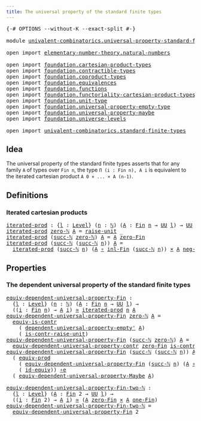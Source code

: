 ```yaml
---
title: The universal property of the standard finite types
---
```


<pre class="Agda"><a id="77" class="Symbol">{-#</a> <a id="81" class="Keyword">OPTIONS</a> <a id="89" class="Pragma">--without-K</a> <a id="101" class="Pragma">--exact-split</a> <a id="115" class="Symbol">#-}</a>

<a id="120" class="Keyword">module</a> <a id="127" href="univalent-combinatorics.universal-property-standard-finite-types.html" class="Module">univalent-combinatorics.universal-property-standard-finite-types</a> <a id="192" class="Keyword">where</a>

<a id="199" class="Keyword">open</a> <a id="204" class="Keyword">import</a> <a id="211" href="elementary-number-theory.natural-numbers.html" class="Module">elementary-number-theory.natural-numbers</a>

<a id="253" class="Keyword">open</a> <a id="258" class="Keyword">import</a> <a id="265" href="foundation.cartesian-product-types.html" class="Module">foundation.cartesian-product-types</a>
<a id="300" class="Keyword">open</a> <a id="305" class="Keyword">import</a> <a id="312" href="foundation.contractible-types.html" class="Module">foundation.contractible-types</a>
<a id="342" class="Keyword">open</a> <a id="347" class="Keyword">import</a> <a id="354" href="foundation.coproduct-types.html" class="Module">foundation.coproduct-types</a>
<a id="381" class="Keyword">open</a> <a id="386" class="Keyword">import</a> <a id="393" href="foundation.equivalences.html" class="Module">foundation.equivalences</a>
<a id="417" class="Keyword">open</a> <a id="422" class="Keyword">import</a> <a id="429" href="foundation.functions.html" class="Module">foundation.functions</a>
<a id="450" class="Keyword">open</a> <a id="455" class="Keyword">import</a> <a id="462" href="foundation.functoriality-cartesian-product-types.html" class="Module">foundation.functoriality-cartesian-product-types</a>
<a id="511" class="Keyword">open</a> <a id="516" class="Keyword">import</a> <a id="523" href="foundation.unit-type.html" class="Module">foundation.unit-type</a>
<a id="544" class="Keyword">open</a> <a id="549" class="Keyword">import</a> <a id="556" href="foundation.universal-property-empty-type.html" class="Module">foundation.universal-property-empty-type</a>
<a id="597" class="Keyword">open</a> <a id="602" class="Keyword">import</a> <a id="609" href="foundation.universal-property-maybe.html" class="Module">foundation.universal-property-maybe</a>
<a id="645" class="Keyword">open</a> <a id="650" class="Keyword">import</a> <a id="657" href="foundation.universe-levels.html" class="Module">foundation.universe-levels</a>

<a id="685" class="Keyword">open</a> <a id="690" class="Keyword">import</a> <a id="697" href="univalent-combinatorics.standard-finite-types.html" class="Module">univalent-combinatorics.standard-finite-types</a>
</pre>
## Idea

The universal property of the standard finite types asserts that for any family `A` of types over `Fin n`, the type `Π (i : Fin n), A i` is equivalent to the iterated cartesian product `A 0 × ... × A (n-1)`.

## Definitions

### Iterated cartesian products

<pre class="Agda"><a id="iterated-prod"></a><a id="1023" href="univalent-combinatorics.universal-property-standard-finite-types.html#1023" class="Function">iterated-prod</a> <a id="1037" class="Symbol">:</a> <a id="1039" class="Symbol">{</a><a id="1040" href="univalent-combinatorics.universal-property-standard-finite-types.html#1040" class="Bound">l</a> <a id="1042" class="Symbol">:</a> <a id="1044" href="Agda.Primitive.html#597" class="Postulate">Level</a><a id="1049" class="Symbol">}</a> <a id="1051" class="Symbol">(</a><a id="1052" href="univalent-combinatorics.universal-property-standard-finite-types.html#1052" class="Bound">n</a> <a id="1054" class="Symbol">:</a> <a id="1056" href="elementary-number-theory.natural-numbers.html#1444" class="Datatype">ℕ</a><a id="1057" class="Symbol">)</a> <a id="1059" class="Symbol">(</a><a id="1060" href="univalent-combinatorics.universal-property-standard-finite-types.html#1060" class="Bound">A</a> <a id="1062" class="Symbol">:</a> <a id="1064" href="univalent-combinatorics.standard-finite-types.html#2149" class="Function">Fin</a> <a id="1068" href="univalent-combinatorics.universal-property-standard-finite-types.html#1052" class="Bound">n</a> <a id="1070" class="Symbol">→</a> <a id="1072" href="foundation-core.universe-levels.html#222" class="Primitive">UU</a> <a id="1075" href="univalent-combinatorics.universal-property-standard-finite-types.html#1040" class="Bound">l</a><a id="1076" class="Symbol">)</a> <a id="1078" class="Symbol">→</a> <a id="1080" href="foundation-core.universe-levels.html#222" class="Primitive">UU</a> <a id="1083" href="univalent-combinatorics.universal-property-standard-finite-types.html#1040" class="Bound">l</a>
<a id="1085" href="univalent-combinatorics.universal-property-standard-finite-types.html#1023" class="Function">iterated-prod</a> <a id="1099" href="elementary-number-theory.natural-numbers.html#1465" class="InductiveConstructor">zero-ℕ</a> <a id="1106" href="univalent-combinatorics.universal-property-standard-finite-types.html#1106" class="Bound">A</a> <a id="1108" class="Symbol">=</a> <a id="1110" href="foundation.unit-type.html#1718" class="Function">raise-unit</a> <a id="1121" class="Symbol">_</a>
<a id="1123" href="univalent-combinatorics.universal-property-standard-finite-types.html#1023" class="Function">iterated-prod</a> <a id="1137" class="Symbol">(</a><a id="1138" href="elementary-number-theory.natural-numbers.html#1478" class="InductiveConstructor">succ-ℕ</a> <a id="1145" href="elementary-number-theory.natural-numbers.html#1465" class="InductiveConstructor">zero-ℕ</a><a id="1151" class="Symbol">)</a> <a id="1153" href="univalent-combinatorics.universal-property-standard-finite-types.html#1153" class="Bound">A</a> <a id="1155" class="Symbol">=</a> <a id="1157" href="univalent-combinatorics.universal-property-standard-finite-types.html#1153" class="Bound">A</a> <a id="1159" href="univalent-combinatorics.standard-finite-types.html#7083" class="Function">zero-Fin</a>
<a id="1168" href="univalent-combinatorics.universal-property-standard-finite-types.html#1023" class="Function">iterated-prod</a> <a id="1182" class="Symbol">(</a><a id="1183" href="elementary-number-theory.natural-numbers.html#1478" class="InductiveConstructor">succ-ℕ</a> <a id="1190" class="Symbol">(</a><a id="1191" href="elementary-number-theory.natural-numbers.html#1478" class="InductiveConstructor">succ-ℕ</a> <a id="1198" href="univalent-combinatorics.universal-property-standard-finite-types.html#1198" class="Bound">n</a><a id="1199" class="Symbol">))</a> <a id="1202" href="univalent-combinatorics.universal-property-standard-finite-types.html#1202" class="Bound">A</a> <a id="1204" class="Symbol">=</a>
  <a id="1208" href="univalent-combinatorics.universal-property-standard-finite-types.html#1023" class="Function">iterated-prod</a> <a id="1222" class="Symbol">(</a><a id="1223" href="elementary-number-theory.natural-numbers.html#1478" class="InductiveConstructor">succ-ℕ</a> <a id="1230" href="univalent-combinatorics.universal-property-standard-finite-types.html#1198" class="Bound">n</a><a id="1231" class="Symbol">)</a> <a id="1233" class="Symbol">(</a><a id="1234" href="univalent-combinatorics.universal-property-standard-finite-types.html#1202" class="Bound">A</a> <a id="1236" href="foundation-core.functions.html#407" class="Function Operator">∘</a> <a id="1238" href="univalent-combinatorics.standard-finite-types.html#2225" class="Function">inl-Fin</a> <a id="1246" class="Symbol">(</a><a id="1247" href="elementary-number-theory.natural-numbers.html#1478" class="InductiveConstructor">succ-ℕ</a> <a id="1254" href="univalent-combinatorics.universal-property-standard-finite-types.html#1198" class="Bound">n</a><a id="1255" class="Symbol">))</a> <a id="1258" href="foundation-core.cartesian-product-types.html#577" class="Function Operator">×</a> <a id="1260" href="univalent-combinatorics.universal-property-standard-finite-types.html#1202" class="Bound">A</a> <a id="1262" href="univalent-combinatorics.standard-finite-types.html#2413" class="Function">neg-one-Fin</a>
</pre>
## Properties

### The dependent universal property of the standard finite types

<pre class="Agda"><a id="equiv-dependent-universal-property-Fin"></a><a id="1369" href="univalent-combinatorics.universal-property-standard-finite-types.html#1369" class="Function">equiv-dependent-universal-property-Fin</a> <a id="1408" class="Symbol">:</a>
  <a id="1412" class="Symbol">{</a><a id="1413" href="univalent-combinatorics.universal-property-standard-finite-types.html#1413" class="Bound">l</a> <a id="1415" class="Symbol">:</a> <a id="1417" href="Agda.Primitive.html#597" class="Postulate">Level</a><a id="1422" class="Symbol">}</a> <a id="1424" class="Symbol">(</a><a id="1425" href="univalent-combinatorics.universal-property-standard-finite-types.html#1425" class="Bound">n</a> <a id="1427" class="Symbol">:</a> <a id="1429" href="elementary-number-theory.natural-numbers.html#1444" class="Datatype">ℕ</a><a id="1430" class="Symbol">)</a> <a id="1432" class="Symbol">(</a><a id="1433" href="univalent-combinatorics.universal-property-standard-finite-types.html#1433" class="Bound">A</a> <a id="1435" class="Symbol">:</a> <a id="1437" href="univalent-combinatorics.standard-finite-types.html#2149" class="Function">Fin</a> <a id="1441" href="univalent-combinatorics.universal-property-standard-finite-types.html#1425" class="Bound">n</a> <a id="1443" class="Symbol">→</a> <a id="1445" href="foundation-core.universe-levels.html#222" class="Primitive">UU</a> <a id="1448" href="univalent-combinatorics.universal-property-standard-finite-types.html#1413" class="Bound">l</a><a id="1449" class="Symbol">)</a> <a id="1451" class="Symbol">→</a>
  <a id="1455" class="Symbol">((</a><a id="1457" href="univalent-combinatorics.universal-property-standard-finite-types.html#1457" class="Bound">i</a> <a id="1459" class="Symbol">:</a> <a id="1461" href="univalent-combinatorics.standard-finite-types.html#2149" class="Function">Fin</a> <a id="1465" href="univalent-combinatorics.universal-property-standard-finite-types.html#1425" class="Bound">n</a><a id="1466" class="Symbol">)</a> <a id="1468" class="Symbol">→</a> <a id="1470" href="univalent-combinatorics.universal-property-standard-finite-types.html#1433" class="Bound">A</a> <a id="1472" href="univalent-combinatorics.universal-property-standard-finite-types.html#1457" class="Bound">i</a><a id="1473" class="Symbol">)</a> <a id="1475" href="foundation-core.equivalences.html#1607" class="Function Operator">≃</a> <a id="1477" href="univalent-combinatorics.universal-property-standard-finite-types.html#1023" class="Function">iterated-prod</a> <a id="1491" href="univalent-combinatorics.universal-property-standard-finite-types.html#1425" class="Bound">n</a> <a id="1493" href="univalent-combinatorics.universal-property-standard-finite-types.html#1433" class="Bound">A</a>
<a id="1495" href="univalent-combinatorics.universal-property-standard-finite-types.html#1369" class="Function">equiv-dependent-universal-property-Fin</a> <a id="1534" href="elementary-number-theory.natural-numbers.html#1465" class="InductiveConstructor">zero-ℕ</a> <a id="1541" href="univalent-combinatorics.universal-property-standard-finite-types.html#1541" class="Bound">A</a> <a id="1543" class="Symbol">=</a>
  <a id="1547" href="foundation-core.contractible-types.html#4304" class="Function">equiv-is-contr</a>
    <a id="1566" class="Symbol">(</a> <a id="1568" href="foundation.universal-property-empty-type.html#2261" class="Function">dependent-universal-property-empty&#39;</a> <a id="1604" href="univalent-combinatorics.universal-property-standard-finite-types.html#1541" class="Bound">A</a><a id="1605" class="Symbol">)</a>
    <a id="1611" class="Symbol">(</a> <a id="1613" href="foundation.unit-type.html#3278" class="Function">is-contr-raise-unit</a><a id="1632" class="Symbol">)</a>
<a id="1634" href="univalent-combinatorics.universal-property-standard-finite-types.html#1369" class="Function">equiv-dependent-universal-property-Fin</a> <a id="1673" class="Symbol">(</a><a id="1674" href="elementary-number-theory.natural-numbers.html#1478" class="InductiveConstructor">succ-ℕ</a> <a id="1681" href="elementary-number-theory.natural-numbers.html#1465" class="InductiveConstructor">zero-ℕ</a><a id="1687" class="Symbol">)</a> <a id="1689" href="univalent-combinatorics.universal-property-standard-finite-types.html#1689" class="Bound">A</a> <a id="1691" class="Symbol">=</a>
  <a id="1695" href="foundation.contractible-types.html#4369" class="Function">equiv-dependent-universal-property-contr</a> <a id="1736" href="univalent-combinatorics.standard-finite-types.html#7083" class="Function">zero-Fin</a> <a id="1745" href="univalent-combinatorics.standard-finite-types.html#4439" class="Function">is-contr-Fin-one-ℕ</a> <a id="1764" href="univalent-combinatorics.universal-property-standard-finite-types.html#1689" class="Bound">A</a>
<a id="1766" href="univalent-combinatorics.universal-property-standard-finite-types.html#1369" class="Function">equiv-dependent-universal-property-Fin</a> <a id="1805" class="Symbol">(</a><a id="1806" href="elementary-number-theory.natural-numbers.html#1478" class="InductiveConstructor">succ-ℕ</a> <a id="1813" class="Symbol">(</a><a id="1814" href="elementary-number-theory.natural-numbers.html#1478" class="InductiveConstructor">succ-ℕ</a> <a id="1821" href="univalent-combinatorics.universal-property-standard-finite-types.html#1821" class="Bound">n</a><a id="1822" class="Symbol">))</a> <a id="1825" href="univalent-combinatorics.universal-property-standard-finite-types.html#1825" class="Bound">A</a> <a id="1827" class="Symbol">=</a>
  <a id="1831" class="Symbol">(</a> <a id="1833" href="foundation.functoriality-cartesian-product-types.html#3166" class="Function">equiv-prod</a>
    <a id="1848" class="Symbol">(</a> <a id="1850" href="univalent-combinatorics.universal-property-standard-finite-types.html#1369" class="Function">equiv-dependent-universal-property-Fin</a> <a id="1889" class="Symbol">(</a><a id="1890" href="elementary-number-theory.natural-numbers.html#1478" class="InductiveConstructor">succ-ℕ</a> <a id="1897" href="univalent-combinatorics.universal-property-standard-finite-types.html#1821" class="Bound">n</a><a id="1898" class="Symbol">)</a> <a id="1900" class="Symbol">(</a><a id="1901" href="univalent-combinatorics.universal-property-standard-finite-types.html#1825" class="Bound">A</a> <a id="1903" href="foundation-core.functions.html#407" class="Function Operator">∘</a> <a id="1905" href="foundation.coproduct-types.html#1239" class="InductiveConstructor">inl</a><a id="1908" class="Symbol">))</a>
    <a id="1915" class="Symbol">(</a> <a id="1917" href="foundation-core.equivalences.html#2480" class="Function">id-equiv</a><a id="1925" class="Symbol">))</a> <a id="1928" href="foundation-core.equivalences.html#7855" class="Function Operator">∘e</a>
  <a id="1933" class="Symbol">(</a> <a id="1935" href="foundation.universal-property-maybe.html#1965" class="Function">equiv-dependent-universal-property-Maybe</a> <a id="1976" href="univalent-combinatorics.universal-property-standard-finite-types.html#1825" class="Bound">A</a><a id="1977" class="Symbol">)</a>

<a id="equiv-dependent-universal-property-Fin-two-ℕ"></a><a id="1980" href="univalent-combinatorics.universal-property-standard-finite-types.html#1980" class="Function">equiv-dependent-universal-property-Fin-two-ℕ</a> <a id="2025" class="Symbol">:</a>
  <a id="2029" class="Symbol">{</a><a id="2030" href="univalent-combinatorics.universal-property-standard-finite-types.html#2030" class="Bound">l</a> <a id="2032" class="Symbol">:</a> <a id="2034" href="Agda.Primitive.html#597" class="Postulate">Level</a><a id="2039" class="Symbol">}</a> <a id="2041" class="Symbol">(</a><a id="2042" href="univalent-combinatorics.universal-property-standard-finite-types.html#2042" class="Bound">A</a> <a id="2044" class="Symbol">:</a> <a id="2046" href="univalent-combinatorics.standard-finite-types.html#2149" class="Function">Fin</a> <a id="2050" class="Number">2</a> <a id="2052" class="Symbol">→</a> <a id="2054" href="foundation-core.universe-levels.html#222" class="Primitive">UU</a> <a id="2057" href="univalent-combinatorics.universal-property-standard-finite-types.html#2030" class="Bound">l</a><a id="2058" class="Symbol">)</a> <a id="2060" class="Symbol">→</a>
  <a id="2064" class="Symbol">((</a><a id="2066" href="univalent-combinatorics.universal-property-standard-finite-types.html#2066" class="Bound">i</a> <a id="2068" class="Symbol">:</a> <a id="2070" href="univalent-combinatorics.standard-finite-types.html#2149" class="Function">Fin</a> <a id="2074" class="Number">2</a><a id="2075" class="Symbol">)</a> <a id="2077" class="Symbol">→</a> <a id="2079" href="univalent-combinatorics.universal-property-standard-finite-types.html#2042" class="Bound">A</a> <a id="2081" href="univalent-combinatorics.universal-property-standard-finite-types.html#2066" class="Bound">i</a><a id="2082" class="Symbol">)</a> <a id="2084" href="foundation-core.equivalences.html#1607" class="Function Operator">≃</a> <a id="2086" class="Symbol">(</a><a id="2087" href="univalent-combinatorics.universal-property-standard-finite-types.html#2042" class="Bound">A</a> <a id="2089" href="univalent-combinatorics.standard-finite-types.html#7083" class="Function">zero-Fin</a> <a id="2098" href="foundation-core.cartesian-product-types.html#577" class="Function Operator">×</a> <a id="2100" href="univalent-combinatorics.universal-property-standard-finite-types.html#2042" class="Bound">A</a> <a id="2102" href="univalent-combinatorics.standard-finite-types.html#8398" class="Function">one-Fin</a><a id="2109" class="Symbol">)</a>
<a id="2111" href="univalent-combinatorics.universal-property-standard-finite-types.html#1980" class="Function">equiv-dependent-universal-property-Fin-two-ℕ</a> <a id="2156" class="Symbol">=</a>
  <a id="2160" href="univalent-combinatorics.universal-property-standard-finite-types.html#1369" class="Function">equiv-dependent-universal-property-Fin</a> <a id="2199" class="Number">2</a>
</pre>